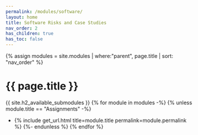 ```yaml
---
permalink: /modules/software/
layout: home
title: Software Risks and Case Studies
nav_order: 2
has_children: true
has_toc: false
---
```


{% assign modules = site.modules | where:"parent", page.title | sort: "nav_order" %}

# {{ page.title }}
{{ site.h2_available_submodules }}
{% for module in modules -%}
{% unless module.title == "Assignments" -%}
* {% include get_url.html title=module.title permalink=module.permalink %}
{%- endunless %}
{% endfor %}